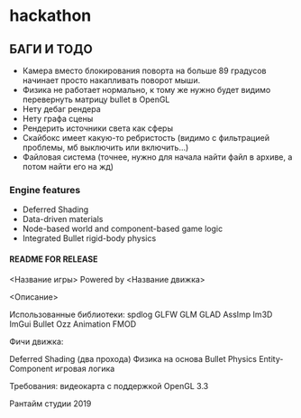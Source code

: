 # hackathon

## БАГИ И ТОДО
* Камера вместо блокирования поворта на больше 89 градусов начинает просто накапливать поворот мыши.
* Физика не работает нормально, к тому же нужно будет видимо перевернуть матрицу bullet в OpenGL
* Нету дебаг рендера
* Нету графа сцены
* Рендерить источники света как сферы
* Скайбокс имеет какую-то ребристость (видимо с фильтрацией проблемы, мб выключить или включить...)
* Файловая система (точнее, нужно для начала найти файл в архиве, а потом найти его на жд)

### Engine features
* Deferred Shading
* Data-driven materials
* Node-based world and component-based game logic
* Integrated Bullet rigid-body physics

#### README FOR RELEASE

<Название игры>
Powered by <Название движка>

<Описание>

Использованные библиотеки:
spdlog
GLFW
GLM
GLAD
AssImp
Im3D
ImGui
Bullet
Ozz Animation
FMOD

Фичи движка:

Deferred Shading (два прохода)
Физика на основа Bullet Physics
Entity-Component игровая логика


Требования:
видеокарта с поддержкой OpenGL 3.3

Рантайм студии 2019